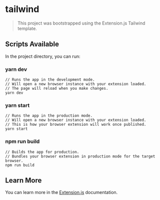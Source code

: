 # tailwind

> This project was bootstrapped using the Extension.js Tailwind template.

## Scripts Available

In the project directory, you can run:

### yarn dev

```
// Runs the app in the development mode.
// Will open a new browser instance with your extension loaded.
// The page will reload when you make changes.
yarn dev
```

### yarn start

```
// Runs the app in the production mode.
// Will open a new browser instance with your extension loaded.
// This is how your browser extension will work once published.
yarn start
```

### npm run build

```
// Builds the app for production.
// Bundles your browser extension in production mode for the target browser.
npm run build
```

## Learn More

You can learn more in the [Extension.js](https://extension.js.org) documentation.
